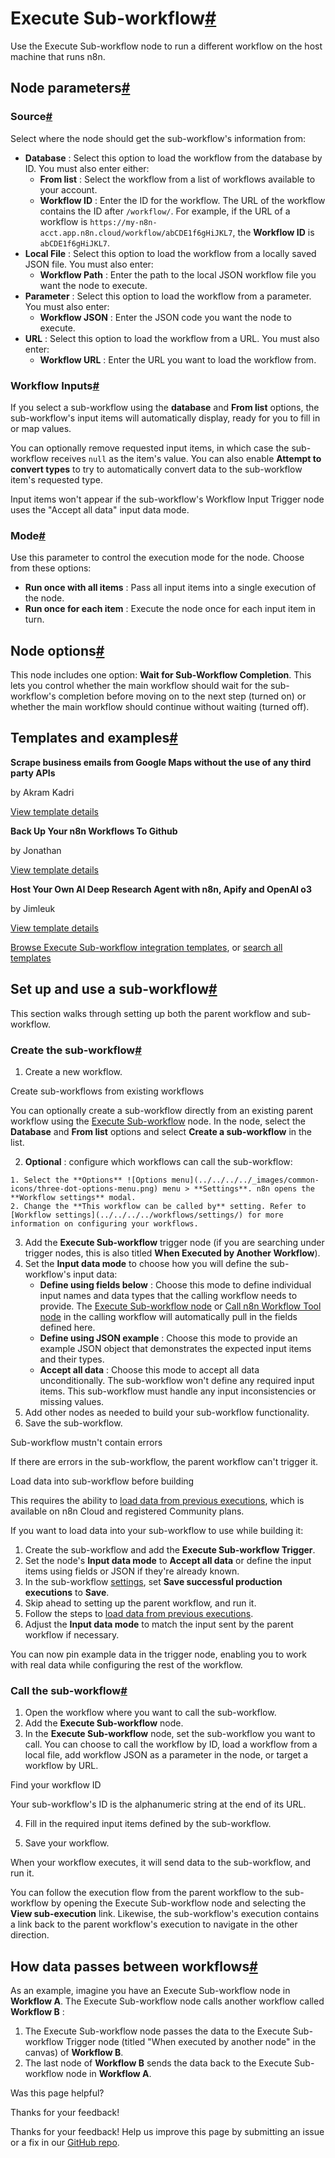 [ ](https://github.com/n8n-io/n8n-docs/edit/main/docs/integrations/builtin/core-nodes/n8n-nodes-base.executeworkflow.md "Edit this page")

# Execute Sub-workflow[#](#execute-sub-workflow "Permanent link")

Use the Execute Sub-workflow node to run a different workflow on the host machine that runs n8n.

## Node parameters[#](#node-parameters "Permanent link")

### Source[#](#source "Permanent link")

Select where the node should get the sub-workflow's information from:

  * **Database** : Select this option to load the workflow from the database by ID. You must also enter either:
    * **From list** : Select the workflow from a list of workflows available to your account.
    * **Workflow ID** : Enter the ID for the workflow. The URL of the workflow contains the ID after `/workflow/`. For example, if the URL of a workflow is `https://my-n8n-acct.app.n8n.cloud/workflow/abCDE1f6gHiJKL7`, the **Workflow ID** is `abCDE1f6gHiJKL7`.
  * **Local File** : Select this option to load the workflow from a locally saved JSON file. You must also enter:
    * **Workflow Path** : Enter the path to the local JSON workflow file you want the node to execute.
  * **Parameter** : Select this option to load the workflow from a parameter. You must also enter:
    * **Workflow JSON** : Enter the JSON code you want the node to execute.
  * **URL** : Select this option to load the workflow from a URL. You must also enter:
    * **Workflow URL** : Enter the URL you want to load the workflow from.



### Workflow Inputs[#](#workflow-inputs "Permanent link")

If you select a sub-workflow using the **database** and **From list** options, the sub-workflow's input items will automatically display, ready for you to fill in or map values.

You can optionally remove requested input items, in which case the sub-workflow receives `null` as the item's value. You can also enable **Attempt to convert types** to try to automatically convert data to the sub-workflow item's requested type.

Input items won't appear if the sub-workflow's Workflow Input Trigger node uses the "Accept all data" input data mode.

### Mode[#](#mode "Permanent link")

Use this parameter to control the execution mode for the node. Choose from these options:

  * **Run once with all items** : Pass all input items into a single execution of the node.
  * **Run once for each item** : Execute the node once for each input item in turn.



## Node options[#](#node-options "Permanent link")

This node includes one option: **Wait for Sub-Workflow Completion**. This lets you control whether the main workflow should wait for the sub-workflow's completion before moving on to the next step (turned on) or whether the main workflow should continue without waiting (turned off).

## Templates and examples[#](#templates-and-examples "Permanent link")

**Scrape business emails from Google Maps without the use of any third party APIs**

by Akram Kadri

[View template details](https://n8n.io/workflows/2567-scrape-business-emails-from-google-maps-without-the-use-of-any-third-party-apis/)

**Back Up Your n8n Workflows To Github**

by Jonathan

[View template details](https://n8n.io/workflows/1534-back-up-your-n8n-workflows-to-github/)

**Host Your Own AI Deep Research Agent with n8n, Apify and OpenAI o3**

by Jimleuk

[View template details](https://n8n.io/workflows/2878-host-your-own-ai-deep-research-agent-with-n8n-apify-and-openai-o3/)

[Browse Execute Sub-workflow integration templates](https://n8n.io/integrations/execute-workflow/), or [search all templates](https://n8n.io/workflows/)

## Set up and use a sub-workflow[#](#set-up-and-use-a-sub-workflow "Permanent link")

This section walks through setting up both the parent workflow and sub-workflow.

### Create the sub-workflow[#](#create-the-sub-workflow "Permanent link")

  1. Create a new workflow.

Create sub-workflows from existing workflows

You can optionally create a sub-workflow directly from an existing parent workflow using the [Execute Sub-workflow](./) node. In the node, select the **Database** and **From list** options and select **Create a sub-workflow** in the list.

  2. **Optional** : configure which workflows can call the sub-workflow:

    1. Select the **Options** ![Options menu](../../../../_images/common-icons/three-dot-options-menu.png) menu > **Settings**. n8n opens the **Workflow settings** modal.
    2. Change the **This workflow can be called by** setting. Refer to [Workflow settings](../../../../workflows/settings/) for more information on configuring your workflows.
  3. Add the **Execute Sub-workflow** trigger node (if you are searching under trigger nodes, this is also titled **When Executed by Another Workflow**).
  4. Set the **Input data mode** to choose how you will define the sub-workflow's input data:
     * **Define using fields below** : Choose this mode to define individual input names and data types that the calling workflow needs to provide. The [Execute Sub-workflow node](./) or [Call n8n Workflow Tool node](../../cluster-nodes/sub-nodes/n8n-nodes-langchain.toolworkflow/) in the calling workflow will automatically pull in the fields defined here.
     * **Define using JSON example** : Choose this mode to provide an example JSON object that demonstrates the expected input items and their types.
     * **Accept all data** : Choose this mode to accept all data unconditionally. The sub-workflow won't define any required input items. This sub-workflow must handle any input inconsistencies or missing values.
  5. Add other nodes as needed to build your sub-workflow functionality.
  6. Save the sub-workflow.



Sub-workflow mustn't contain errors

If there are errors in the sub-workflow, the parent workflow can't trigger it.

Load data into sub-workflow before building

This requires the ability to [load data from previous executions](../../../../workflows/executions/debug/), which is available on n8n Cloud and registered Community plans.

If you want to load data into your sub-workflow to use while building it:

  1. Create the sub-workflow and add the **Execute Sub-workflow Trigger**. 
  2. Set the node's **Input data mode** to **Accept all data** or define the input items using fields or JSON if they're already known.
  3. In the sub-workflow [settings](../../../../workflows/settings/), set **Save successful production executions** to **Save**. 
  4. Skip ahead to setting up the parent workflow, and run it.
  5. Follow the steps to [load data from previous executions](../../../../workflows/executions/debug/).
  6. Adjust the **Input data mode** to match the input sent by the parent workflow if necessary.



You can now pin example data in the trigger node, enabling you to work with real data while configuring the rest of the workflow.

### Call the sub-workflow[#](#call-the-sub-workflow "Permanent link")

  1. Open the workflow where you want to call the sub-workflow.
  2. Add the **Execute Sub-workflow** node.
  3. In the **Execute Sub-workflow** node, set the sub-workflow you want to call. You can choose to call the workflow by ID, load a workflow from a local file, add workflow JSON as a parameter in the node, or target a workflow by URL.

Find your workflow ID

Your sub-workflow's ID is the alphanumeric string at the end of its URL.

  4. Fill in the required input items defined by the sub-workflow.

  5. Save your workflow.



When your workflow executes, it will send data to the sub-workflow, and run it.

You can follow the execution flow from the parent workflow to the sub-workflow by opening the Execute Sub-workflow node and selecting the **View sub-execution** link. Likewise, the sub-workflow's execution contains a link back to the parent workflow's execution to navigate in the other direction.

## How data passes between workflows[#](#how-data-passes-between-workflows "Permanent link")

As an example, imagine you have an Execute Sub-workflow node in **Workflow A**. The Execute Sub-workflow node calls another workflow called **Workflow B** :

  1. The Execute Sub-workflow node passes the data to the Execute Sub-workflow Trigger node (titled "When executed by another node" in the canvas) of **Workflow B**.
  2. The last node of **Workflow B** sends the data back to the Execute Sub-workflow node in **Workflow A**.

Was this page helpful? 

Thanks for your feedback! 

Thanks for your feedback! Help us improve this page by submitting an issue or a fix in our [GitHub repo](https://github.com/n8n-io/n8n-docs). 
